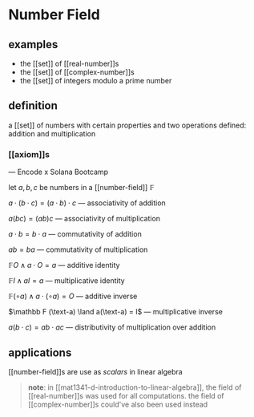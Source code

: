 # Number Field

## examples

- the [[set]] of [[real-number]]s
- the [[set]] of [[complex-number]]s
- the [[set]] of integers modulo a prime number

## definition

a [[set]] of numbers with certain properties and two operations defined: addition and multiplication

### [[axiom]]s

&mdash; Encode x Solana Bootcamp

let $a, b, c$ be numbers in a [[number-field]] $\mathbb F$

$a \cdot (b \cdot c) = (a \cdot b) \cdot c$ &mdash; associativity of addition

$a(bc) = (ab)c$ &mdash; associativity of multiplication

$a \cdot b = b \cdot a$ &mdash; commutativity of addition

$ab = ba$ &mdash; commutativity of multiplication

$\mathbb F O \land a \cdot O = a$ &mdash; additive identity

$\mathbb F I \land aI = a$ &mdash; multiplicative identity

$\mathbb F (\circ a) \land a \cdot (\circ a) = O$ &mdash; additive inverse

$\mathbb F (\text-a) \land a(\text-a) = I$ &mdash; multiplicative inverse

$a(b \cdot c) = ab \cdot ac$ &mdash; distributivity of multiplication over addition

## applications

[[number-field]]s are use as _scalars_ in linear algebra

> **note**: in [[mat1341-d-introduction-to-linear-algebra]], the field of [[real-number]]s was used for all computations. the field of [[complex-number]]s could've also been used instead

